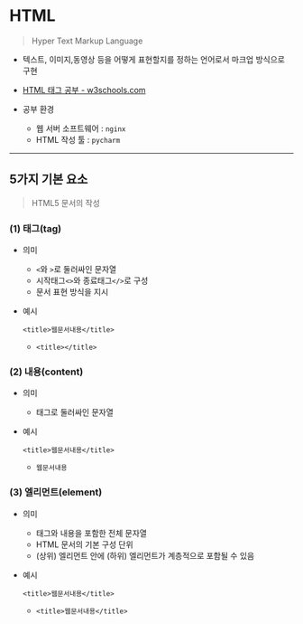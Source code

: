 # HTML

> Hyper Text Markup Language

* 텍스트, 이미지,동영상 등을 어떻게 표현할지를 정하는 언어로서 마크업 방식으로 구현
* [HTML 태그 공부 - w3schools.com](https://www.w3schools.com/)

* 공부 환경

  * 웹 서버 소프트웨어 : `nginx`
  * HTML 작성 툴 : `pycharm`

  

---



## 5가지 기본 요소

> HTML5 문서의 작성



### (1) 태그(tag)

* 의미

  * `<`와 `>`로 둘러싸인 문자열
  * 시작태그`<>`와 종료태그`</>`로 구성
  * 문서 표현 방식을 지시

* 예시

  `<title>웹문서내용</title>`

  * `<title></title>`



### (2) 내용(content)

* 의미

  * 태그로 둘러싸인 문자열

* 예시

  `<title>웹문서내용</title>`

  * `웹문서내용`

  

### (3) 엘리먼트(element)

* 의미

  * 태그와 내용을 포함한 전체 문자열
  * HTML 문서의 기본 구성 단위
  * (상위) 엘리먼트 안에 (하위) 엘리먼트가 계층적으로 포함될 수 있음

* 예시

  `<title>웹문서내용</title>`

  * `<title>웹문서내용</title>`

<title>`웹문서내용`< 

### (4) 속성(attribute)

* 의미

  * 엘리먼트의 상세한 표현(기능) 설정 사항을 지시
  * 시작 태그 안에 사용

* 예시

  `<title color="red"></title>`

  * `color`



### (5) 속성값(value)

* 의미
  * 속성값 `' '` 또는 `" "`로 감싸야 함
* 예시
  * `<title color="red"></title>`
    * `red`



---



## HTML5 문서 구조

```html
<!-- HTML 문서 -->

<!-- 선언문 -->
<!DOCTYPE HTML>

<!-- HTML요소 -->
<html>
	<!-- HEAD 요소 -->
	<head>
		<meta "charset=UTF-8"> // 빼먹을 경우 한글 깨져서 나옴
		<title> HTML5 기본 구조 </title>
	</head>

	<!-- BODY요소 -->
	<body>
		<!-- 문서의 내용 -->
		<p align="center"> HTML5에 대하여 학습 </p>
	</body>
</html>
```



---



## 예시 코드

### nginx

##### (1) 기본 세팅

* 포트번호 : `8000`
* 웹 서버 시작 : `nginx.exe` 
* 웹 서버 끝 : `nginxstop.bat`
* 정상적으로 작동하는 지 확인 : `http://localhost/8000/`

##### (2) nginx를 이용한 생성한 `html 파일` 실행시키기

* 경로

  * [`nginx-1.18.0` 폴더] - [`html` 폴더]

* **nginx는 위의 경로의 `html 파일`을 실행시킴**

  * 경로 안에 새로운 폴더도 생성 가능

* 실행 방법

  * `C:\KHR\nginx-1.18.0\html\edu` 경로인 경우

    * `http://localhost:8000/edu/first.html`

    

### 태그

* 가로선

  ````html
  <hr>
  ````

* 글씨 크기

  ```html
  <h1></h1>
  <h2></h2>
  ...
  <h6></h6>
  ```

* 하이퍼링크

  ```html
  <a href="URL"> 클릭 </a>
  ```

* 이미지 출력

  ````html
  <img src="URL" width="100" height="100">
  ````

  * `width`와 `height`는 생략 가능

* 이미지에 이름 붙이기

  ````html
  <figure>
  	<figcaption> 이름 </figcaption>
  	<img src="URL" width="100" height="100">
  </figure>
  ````

  * `<figcaption>`태그가 `<img>`태그 위에 있으면 위에, 아래에 있으면 아래에 이름이 붙음.

* 순서 있는 리스트

  ```html
  <ol>    
  	<li> 고기 </li>
  	<li> 치킨 </li>
  </ol>
  ```

* 순서 없는 리스트

  ```html
  <ul>    
  	<li> 고기 </li>
  	<li> 치킨 </li>
  </ul>
  ```

* 테이블

  ````html
  <table border="">
  	<tr><th>번호</th><th>이름</th></tr>
      <tr><td>1번</td><td>김혜림</td></tr>
      <tr><td>2번</td><td>이세모</td></tr>
      <tr><td>3번</td><td>박네모</td></tr>
  </table>
  ````
  * `border` 속성 : 선 긋기
  * `tr`: 행단위  `th`: 제목행  `td`: 일반행

* 동영상 출력

  ```html
  <video width="720" height="400" controls>
  	<source src="동영상.mp4">
      <source src="동영상.ogg">
  </video>
  ```

  * 브라우저에 따라 확장자로 mp4를 인식할 수도, ogg를 인식할 수도 있으므로
    두개를 적어 놓으면 자동으로 인식하여 동영상을 보여줌. (참고: 크롬은 둘 다)

* `<>` 사용하기

  ```html
  &lt;jQuery도 조금 학습해요&gt;
  ```

  * HTML에서는 `<>`를 태그로 인식하려고 하기 때문에 없는 태그일 경우

    무시하고 화면에 렌더링 해주지 않음

    따라서 사용하고 싶은 경우, 특수문자 엔터티인 `&lt; &gt;`를 사용한다!

* 개행

  ```html
  <br>
  ```

* 단락 지정

  ```html
  <p>
  	1단락 입니다.
  </p>
  <!-- 여기서 개행 2번 됨 -->
  <p>
  	2단락 입니다.
  </p>
  ```

* 폼(form) - **텍스트 박스**

  * 기본

  ```html
  <form>
  	아이디 <input type="text" name="id" placeholder="아이디를 입력하세요" required>
  	패스워드 <input type="password" name="pwd" placeholder="비밀번호를 입력하세요" required>
  	<input type="submit" value="로그인"> <!-- 버튼 -->
  	<input type="reset" value="재작성">
  </form>
  ```

  * get 방식 - 입력값이 URL에 보임 (로그인에 사용하기에 적합하지 않음)

  ```html
  <form method="get" action="http://localhost:8000/edu/serverprogram">
          계정 <input type="text" name="account" required>
          패스워드 <input type="password" name="pwd" required>
          <input type="submit" value="로그인">
          <input type="reset" value="재작성">
  </form>
  ```

* 폼(form) - **check 박스**

  ```html
  <form method="get" action="http://localhost:8000/edu/serverprogram">
  	좋아하는 음식 (여러 개 선택) : <br>
      <input type="checkbox" name="food" value="f1">불고기<br>
      <input type="checkbox" name="food" value="f2">치킨<br>
      <input type="checkbox" name="food" value="f3" checked>피자<br>
      <input type="checkbox" name="food" value="f4">짜장면<br><br>
      <input type="submit" value="전송">
      <input type="reset" value="재작성">
  </form>
  ```

  * 여러 개 선택

* 폼(form) - **radio 박스**

  ```html
  <form method="get" action="http://localhost:8000/edu/serverprogram">
  	좋아하는 칼라 (한 개 선택) : <br>
      <input type="radio" name="color" value="노란색">노란색<br>
      <input type="radio" name="color" value="녹색">녹색<br>
      <input type="radio" name="color" value="주황색">주황색<br><br>
      <input type="submit" value="전송">
      <input type="reset" value="재작성">
  </form>
  ```

  * 한 개 선택

* 폼(form) - **드롭다운**

  * 업엔 다운 - `min/max`로 지정

  ```html
  <form method="get" action="http://localhost:8000/edu/serverprogram">
  	태어난 년도를 입력하세요 : <br>
      <input type="number" name="age" min="2000" max="2005"><br><br>
      <input type="submit" value="전송">
      <input type="reset" value="재작성">
  </form>
  ```

  * 리스트 다운 - 직접 지정

  ```html
  <form method="get" action="http://localhost:8000/edu/serverprogram">
  	태어난 년도를 선택하세요 : <br>
      <select name="year">
      	<option value="2000">2000</option>
          <option value="2001">2000</option>
          <option value="2002">2002</option>
          <option value="2003">2003</option>
          <option value="2004">2004</option>
      </select><br><br>
      <input type="submit" value="전송">
      <input type="reset" value="재작성">
  </form>
  ```

* 폼(form) - **긴 텍스트 상자**

  ```html
  <form method="get" action="http://localhost:8000/edu/serverprogram">
  	남기려는 글을 입력하세요 : <br>
      <textarea name="memo" rows="5" cols="50"></textarea><br>
      <input type="submit" value="전송">
      <input type="reset" value="재작성">
  </form>
  ```

* 폼(form) - **달력**

  ```html
  <form method="get" action="http://localhost:8000/edu/serverprogram">
  	생일을 선택하세요 : <br>
      <input type="datetime-local" name="birth"><br><br> <!-- 년월일시간 -->
      <input type="date" name="birth"><br><br> <-- 년월일 -->
      <input type="submit" value="전송">
      <input type="reset" value="재작성">
  </form>
  ```

  

